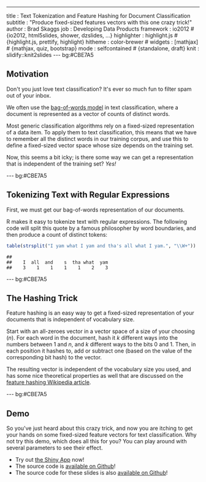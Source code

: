 --- 
title       : Text Tokenization and Feature Hashing for Document Classification
subtitle    : "Produce fixed-sized features vectors with this one crazy trick!"
author      : Brad Skaggs
job         : Developing Data Products
framework   : io2012        # {io2012, html5slides, shower, dzslides, ...}
highlighter : highlight.js  # {highlight.js, prettify, highlight}
hitheme     : color-brewer     # 
widgets     : [mathjax]            # {mathjax, quiz, bootstrap}
mode        : selfcontained # {standalone, draft}
knit        : slidify::knit2slides
---  bg:#CBE7A5

## Motivation

Don't you just love text classification?  It's ever so much fun to filter spam out of your inbox.

We often use the [bag-of-words model](https://en.wikipedia.org/wiki/Bag-of-words_model) in text classification, where a document is represented as a vector of counts of distinct words.

Most generic classification algorithms rely on a fixed-sized representation of a data item.  To apply them to text classification, this means that we have to remember all the distinct words in our training corpus, and use this to define a fixed-sized vector space whose size depends on the training set.

Now, this seems a bit icky; is there some way we can get a representation that is independent of the training set?  *Yes!*

---  bg:#CBE7A5

## Tokenizing Text with Regular Expressions

First, we must get our bag-of-words representation of our documents.

R makes it easy to tokenize text with regular expressions.  The following code will split this quote by a famous philosopher by word boundaries, and then produce a count of distinct tokens:


```r
table(strsplit("I yam what I yam and tha's all what I yam.", "\\W+"))
```

```
## 
##    I  all  and    s  tha what  yam 
##    3    1    1    1    1    2    3
```

---  bg:#CBE7A5

## The Hashing Trick

Feature hashing is an easy way to get a fixed-sized representation of your documents that is independent of vocabulary size.

Start with an all-zeroes vector in a vector space of a size of your choosing ($n$).  For each word in the document, hash it $k$ different ways into the numbers between 1 and $n$, and $k$ different ways to the bits 0 and 1.  Then, in each position it hashes to, add or subtract one (based on the value of the corresponding bit hash) to the vector.

The resulting vector is independent of the vocabulary size you used, and has some nice theoretical properties as well that are discussed on the [feature hashing Wikipedia article](https://en.wikipedia.org/wiki/Feature_hashing).

---  bg:#CBE7A5

## Demo

So you've just heard about this crazy trick, and now you are itching to get your hands on some fixed-sized feature vectors for text classification.  Why not try this demo, which does all this for you?  You can play around with several parameters to see their effect.

* Try out [the Shiny App](https://skaggs.shinyapps.io/text-tokenization-and-feature-hashing/) now!
* The source code is [available on Github](https://github.com/bskaggs/text-tokenization-and-feature-hashing)!
* The source code for these slides is also [available on Github](https://github.com/bskaggs/text-tokenization-and-feature-hashing-slides)!



